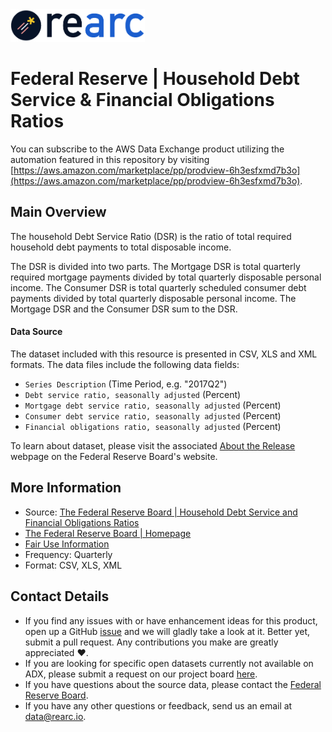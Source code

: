 <a href="https://www.rearc.io/data/">
    <img src="./rearc_logo_rgb.png" alt="Rearc Logo" title="Rearc Logo" height="52" />
</a>

# Federal Reserve | Household Debt Service & Financial Obligations Ratios

You can subscribe to the AWS Data Exchange product utilizing the automation featured in this repository by visiting [https://aws.amazon.com/marketplace/pp/prodview-6h3esfxmd7b3o](https://aws.amazon.com/marketplace/pp/prodview-6h3esfxmd7b3o). 

## Main Overview

The household Debt Service Ratio (DSR) is the ratio of total required household debt payments to total disposable income.

The DSR is divided into two parts. The Mortgage DSR is total quarterly required mortgage payments divided by total quarterly disposable personal income. The Consumer DSR is total quarterly scheduled consumer debt payments divided by total quarterly disposable personal income. The Mortgage DSR and the Consumer DSR sum to the DSR.

#### Data Source

The dataset included with this resource is presented in CSV, XLS and XML formats. The data files include the following data fields:

- `Series Description` (Time Period, e.g. "2017Q2")
- `Debt service ratio, seasonally adjusted` (Percent)
- `Mortgage debt service ratio, seasonally adjusted` (Percent)
- `Consumer debt service ratio, seasonally adjusted` (Percent)
- `Financial obligations ratio, seasonally adjusted` (Percent)

To learn about dataset, please visit the associated [About the Release](https://www.federalreserve.gov/releases/housedebt/about.htm) webpage on the Federal Reserve Board's website.

## More Information
- Source: [The Federal Reserve Board | Household Debt Service and Financial Obligations Ratios](https://www.federalreserve.gov/releases/housedebt/default.htm)      
- [The Federal Reserve Board | Homepage](https://www.federalreserve.gov)    
- [Fair Use Information](https://www.usa.gov/government-works)  
- Frequency: Quarterly
- Format: CSV, XLS, XML

## Contact Details
- If you find any issues with or have enhancement ideas for this product, open up a GitHub [issue](https://github.com/rearc-data/federal-reserve-household-debt-financial-obligations/issues) and we will gladly take a look at it. Better yet, submit a pull request. Any contributions you make are greatly appreciated :heart:.
- If you are looking for specific open datasets currently not available on ADX, please submit a request on our project board [here](https://github.com/orgs/rearc-data/projects/1).
- If you have questions about the source data, please contact the [Federal Reserve Board](https://www.federalreserve.gov/aboutthefed/contact-us-topics.htm).
- If you have any other questions or feedback, send us an email at data@rearc.io.
